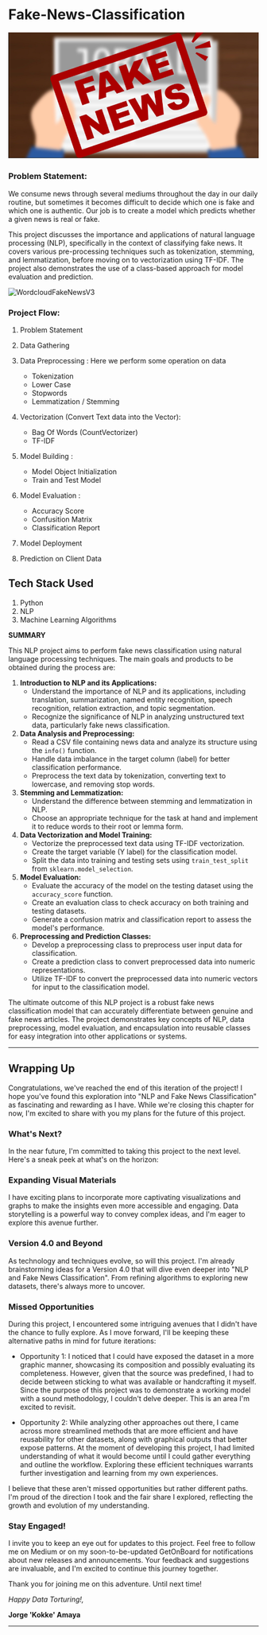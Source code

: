 # Fake-News-Classification

![Fake News](image.png)
### Problem Statement: 
We consume news through several mediums throughout the day in our daily routine, but sometimes it becomes difficult to decide which one is fake and which one is authentic. Our job is to create a model which predicts whether a given news is real or fake.

This project discusses the importance and applications of natural language processing (NLP), specifically in the context of classifying fake news. It covers various pre-processing techniques such as tokenization, stemming, and lemmatization, before moving on to vectorization using TF-IDF. The project also demonstrates the use of a class-based approach for model evaluation and prediction.

![WordcloudFakeNewsV3](https://github.com/Kokit0/PortfolioProject-NLP_Fake_News_Classification/assets/86896405/534b21f2-3db5-4c30-91aa-2590d6536343)

### Project Flow:
1. Problem Statement
2. Data Gathering
3. Data Preprocessing : Here we perform some operation on data
   - Tokenization
   - Lower Case
   - Stopwords 
   - Lemmatization / Stemming

5. Vectorization (Convert Text data into the Vector):
   - Bag Of Words (CountVectorizer)
   - TF-IDF

6. Model Building :
   - Model Object Initialization
   - Train and Test Model

7.  Model Evaluation :
      - Accuracy Score
      - Confusition Matrix
      - Classification Report

7. Model Deployment

8. Prediction on Client Data

## Tech Stack Used
1. Python
2. NLP
3. Machine Learning Algorithms

 **SUMMARY**
    
This NLP project aims to perform fake news classification using natural language processing techniques. The main goals and products to be obtained during the process are:
    
1. **Introduction to NLP and its Applications:**
    - Understand the importance of NLP and its applications, including translation, summarization, named entity recognition, speech recognition, relation extraction, and topic segmentation.
    - Recognize the significance of NLP in analyzing unstructured text data, particularly fake news classification.
2. **Data Analysis and Preprocessing:**
    - Read a CSV file containing news data and analyze its structure using the `info()` function.
    - Handle data imbalance in the target column (label) for better classification performance.
    - Preprocess the text data by tokenization, converting text to lowercase, and removing stop words.
3. **Stemming and Lemmatization:**
    - Understand the difference between stemming and lemmatization in NLP.
    - Choose an appropriate technique for the task at hand and implement it to reduce words to their root or lemma form.
4. **Data Vectorization and Model Training:**
    - Vectorize the preprocessed text data using TF-IDF vectorization.
    - Create the target variable (Y label) for the classification model.
    - Split the data into training and testing sets using `train_test_split` from `sklearn.model_selection`.
5. **Model Evaluation:**
    - Evaluate the accuracy of the model on the testing dataset using the `accuracy_score` function.
    - Create an evaluation class to check accuracy on both training and testing datasets.
    - Generate a confusion matrix and classification report to assess the model's performance.
6. **Preprocessing and Prediction Classes:**
    - Develop a preprocessing class to preprocess user input data for classification.
    - Create a prediction class to convert preprocessed data into numeric representations.
    - Utilize TF-IDF to convert the preprocessed data into numeric vectors for input to the classification model.
    
The ultimate outcome of this NLP project is a robust fake news classification model that can accurately differentiate between genuine and fake news articles. The project demonstrates key concepts of NLP, data preprocessing, model evaluation, and encapsulation into reusable classes for easy integration into other applications or systems.

---

## Wrapping Up
Congratulations, we've reached the end of this iteration of the project! I hope you've found this exploration into "NLP and Fake News Classification" as fascinating and rewarding as I have. While we're closing this chapter for now, I'm excited to share with you my plans for the future of this project.

### What's Next?
In the near future, I'm committed to taking this project to the next level. Here's a sneak peek at what's on the horizon:

### Expanding Visual Materials
I have exciting plans to incorporate more captivating visualizations and graphs to make the insights even more accessible and engaging. Data storytelling is a powerful way to convey complex ideas, and I'm eager to explore this avenue further.

### Version 4.0 and Beyond
As technology and techniques evolve, so will this project. I'm already brainstorming ideas for a Version 4.0 that will dive even deeper into "NLP and Fake News Classification". From refining algorithms to exploring new datasets, there's always more to uncover.

### Missed Opportunities
During this project, I encountered some intriguing avenues that I didn't have the chance to fully explore. As I move forward, I'll be keeping these alternative paths in mind for future iterations:

- Opportunity 1: I noticed that I could have exposed the dataset in a more graphic manner, showcasing its composition and possibly evaluating its completeness. However, given that the source was predefined, I had to decide between sticking to what was available or handcrafting it myself. Since the purpose of this project was to demonstrate a working model with a sound methodology, I couldn't delve deeper. This is an area I'm excited to revisit.

- Opportunity 2: While analyzing other approaches out there, I came across more streamlined methods that are more efficient and have reusability for other datasets, along with graphical outputs that better expose patterns. At the moment of developing this project, I had limited understanding of what it would become until I could gather everything and outline the workflow. Exploring these efficient techniques warrants further investigation and learning from my own experiences.

I believe that these aren't missed opportunities but rather different paths. I'm proud of the direction I took and the fair share I explored, reflecting the growth and evolution of my understanding.

### Stay Engaged!
I invite you to keep an eye out for updates to this project. Feel free to follow me on Medium or on my soon-to-be-updated GetOnBoard for notifications about new releases and announcements. Your feedback and suggestions are invaluable, and I'm excited to continue this journey together.

Thank you for joining me on this adventure. Until next time!



*Happy Data Torturing!,*

**Jorge 'Kokke' Amaya**


---

